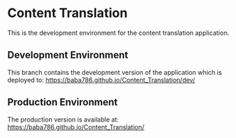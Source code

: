 # Content Translation

This is the development environment for the content translation application.

## Development Environment

This branch contains the development version of the application which is deployed to:
https://baba786.github.io/Content_Translation/dev/

## Production Environment

The production version is available at:
https://baba786.github.io/Content_Translation/
